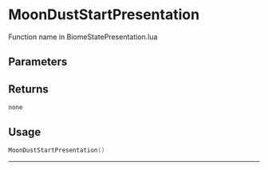 # MoonDustStartPresentation
Function name in BiomeStatePresentation.lua
## Parameters

## Returns
`none`
## Usage
```lua
MoonDustStartPresentation()
```
---
